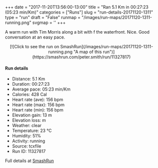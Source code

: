 +++
date = "2017-11-20T13:56:00-13:00"
title = "Ran 5.1 Km in 00:27:23 (05:23 min/Km)"
categories = ["Runs"]
slug = "run-details-20171120-1311"
type = "run"
draft = "False"
runmap = "/images/run-maps/20171120-1311-running.png"
svgmap = '<polyline points="0 57, 1 59, 2 61, 2 64, 3 65, 4 65, 8 59, 12 56, 13 56, 15 56, 16 56, 18 55, 21 53, 23 52, 24 51, 24 49, 25 46, 29 43, 33 41, 40 41, 43 42, 44 42, 46 43, 46 44, 47 44, 50 43, 54 40, 55 36, 57 36, 67 35, 85 36, 90 38, 92 39, 95 41, 100 45, 97 42, 94 40, 90 38, 89 37, 86 36, 81 36, 73 36, 68 35, 60 35, 55 36, 54 36, 54 38, 52 41, 51 42, 48 44, 47 44, 46 44, 42 41, 39 40, 37 40, 35 40, 29 42, 26 44, 22 46, 21 46, 20 48, 18 51, 14 54">'
+++

A warm run with Tim Morris along a bit with f the waterfront. Nice. Good conversation at an easy pace. 

<!--more-->

<center>
[![Click to see the run on SmashRun](/images/run-maps/20171120-1311-running.png "A map of this run")](https://smashrun.com/peter.smith/run/11327817)
</center>

#### Run details

* Distance: 5.1 Km
* Duration: 00:27:23
* Average pace: 05:23 min/Km
* Calories: 428 Cal
* Heart rate (ave): 156 bpm
* Heart rate (max): 156 bpm
* Heart rate (min): 156 bpm
* Elevation gain: 13 m
* Elevation loss:  m
* Weather: clear
* Temperature: 23 &deg;C
* Humidity: 51%
* Activity: running
* Source: tcxfile
* Run ID: 11327817

Full details at [SmashRun](https://smashrun.com/peter.smith/run/11327817)